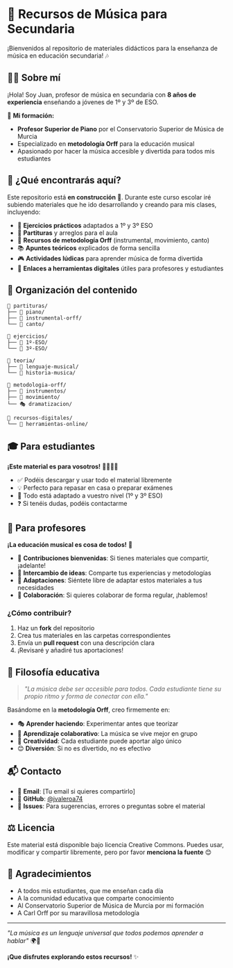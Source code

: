 # 🎵 Recursos de Música para Secundaria

¡Bienvenidos al repositorio de materiales didácticos para la enseñanza de música en educación secundaria! 🎶

## 👨‍🏫 Sobre mí

¡Hola! Soy Juan, profesor de música en secundaria con **8 años de experiencia** enseñando a jóvenes de 1º y 3º de ESO. 

🎹 **Mi formación:**
- **Profesor Superior de Piano** por el Conservatorio Superior de Música de Murcia
- Especializado en **metodología Orff** para la educación musical
- Apasionado por hacer la música accesible y divertida para todos mis estudiantes

## 🎯 ¿Qué encontrarás aquí?

Este repositorio está **en construcción** 🚧. Durante este curso escolar iré subiendo materiales que he ido desarrollando y creando para mis clases, incluyendo:

- 📝 **Ejercicios prácticos** adaptados a 1º y 3º ESO
- 🎼 **Partituras** y arreglos para el aula
- 🎵 **Recursos de metodología Orff** (instrumental, movimiento, canto)
- 📚 **Apuntes teóricos** explicados de forma sencilla
- 🎮 **Actividades lúdicas** para aprender música de forma divertida
- 🔗 **Enlaces a herramientas digitales** útiles para profesores y estudiantes

## 📁 Organización del contenido

```
📂 partituras/
├── 🎹 piano/
├── 🎸 instrumental-orff/
└── 🎤 canto/

📂 ejercicios/
├── 📖 1º-ESO/
└── 📖 3º-ESO/

📂 teoria/
├── 🎵 lenguaje-musical/
└── 📜 historia-musica/

📂 metodologia-orff/
├── 🥁 instrumentos/
├── 💃 movimiento/
└── 🎭 dramatizacion/

📂 recursos-digitales/
└── 🔗 herramientas-online/
```

## 🎓 Para estudiantes

**¡Este material es para vosotros!** 👨‍🎓👩‍🎓

- ✅ Podéis descargar y usar todo el material libremente
- 💡 Perfecto para repasar en casa o preparar exámenes
- 🎯 Todo está adaptado a vuestro nivel (1º y 3º ESO)
- ❓ Si tenéis dudas, podéis contactarme

## 👥 Para profesores

**¡La educación musical es cosa de todos!** 🤝

- 🔄 **Contribuciones bienvenidas**: Si tienes materiales que compartir, ¡adelante!
- 💬 **Intercambio de ideas**: Comparte tus experiencias y metodologías
- 🎯 **Adaptaciones**: Siéntete libre de adaptar estos materiales a tus necesidades
- 📧 **Colaboración**: Si quieres colaborar de forma regular, ¡hablemos!

### ¿Cómo contribuir?
1. Haz un **fork** del repositorio
2. Crea tus materiales en las carpetas correspondientes
3. Envía un **pull request** con una descripción clara
4. ¡Revisaré y añadiré tus aportaciones!

## 🎵 Filosofía educativa

> *"La música debe ser accesible para todos. Cada estudiante tiene su propio ritmo y forma de conectar con ella."*

Basándome en la **metodología Orff**, creo firmemente en:
- 🎭 **Aprender haciendo**: Experimentar antes que teorizar
- 🤝 **Aprendizaje colaborativo**: La música se vive mejor en grupo
- 🎨 **Creatividad**: Cada estudiante puede aportar algo único
- 😊 **Diversión**: Si no es divertido, no es efectivo

## 📬 Contacto

- 💌 **Email**: [Tu email si quieres compartirlo]
- 🐙 **GitHub**: [@jvaleroa74](https://github.com/jvaleroa74)
- 💬 **Issues**: Para sugerencias, errores o preguntas sobre el material

## ⚖️ Licencia

Este material está disponible bajo licencia Creative Commons. Puedes usar, modificar y compartir libremente, pero por favor **menciona la fuente** 😊

## 🙏 Agradecimientos

- A todos mis estudiantes, que me enseñan cada día
- A la comunidad educativa que comparte conocimiento
- Al Conservatorio Superior de Música de Murcia por mi formación
- A Carl Orff por su maravillosa metodología

---

*"La música es un lenguaje universal que todos podemos aprender a hablar"* 🌍🎵

**¡Que disfrutes explorando estos recursos!** ✨